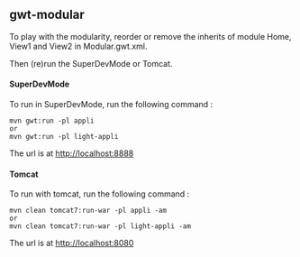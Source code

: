## gwt-modular

To play with the modularity, reorder or remove the inherits of module Home, View1 and View2 in Modular.gwt.xml.

Then (re)run the SuperDevMode or Tomcat.

#### SuperDevMode

To run in SuperDevMode, run the following command :
```
mvn gwt:run -pl appli
or
mvn gwt:run -pl light-appli
```
The url is at [http://localhost:8888](http://localhost:8888)

#### Tomcat

To run with tomcat, run the following command :
```
mvn clean tomcat7:run-war -pl appli -am
or
mvn clean tomcat7:run-war -pl light-appli -am
```
The url is at [http://localhost:8080](http://localhost:8080)
